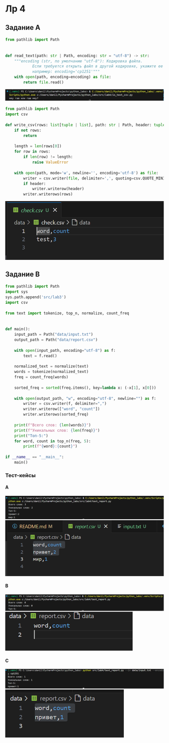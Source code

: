 ﻿# Лр 4

## Задание А

```Python
from pathlib import Path


def read_text(path: str | Path, encoding: str = "utf-8") -> str:
    """encoding (str, по умолчанию "utf-8"): Кодировка файла.
            Если требуется открыть файл в другой кодировке, укажите ее явно,
            например: encoding='cp1251'"""
    with open(path, encoding=encoding) as file:
        return file.read()
```

![alt text](images/image-a-1.png)

```Python
from pathlib import Path
import csv

def write_csv(rows: list[tuple | list], path: str | Path, header: tuple[str, ...] | None = None) -> None:
    if not rows:
        return 
    
    length = len(rows[0])
    for row in rows:
        if len(row) != length:
            raise ValueError

    with open(path, mode='w', newline='', encoding='utf-8') as file:
        writer = csv.writer(file, delimiter=',', quoting=csv.QUOTE_MINIMAL)
        if header:
            writer.writerow(header)
        writer.writerows(rows)
```

![alt text](images/image-a-2.png)

## Задание B

```Python
from pathlib import Path
import sys
sys.path.append('src/lab3')
import csv

from text import tokenize, top_n, normalize, count_freq


def main():
    input_path = Path("data/input.txt")
    output_path = Path("data/report.csv")

    with open(input_path, encoding="utf-8") as f:
        text = f.read()

    normalized_text = normalize(text)
    words = tokenize(normalized_text)
    freq = count_freq(words)

    sorted_freq = sorted(freq.items(), key=lambda x: (-x[1], x[0]))

    with open(output_path, "w", encoding="utf-8", newline="") as f:
        writer = csv.writer(f, delimiter=",")
        writer.writerow(["word", "count"])
        writer.writerows(sorted_freq)

    print(f"Всего слов: {len(words)}")
    print(f"Уникальных слов: {len(freq)}")
    print("Топ-5:")
    for word, count in top_n(freq, 5):
        print(f"{word}:{count}")

if __name__ == "__main__":
    main()
```

### Тест-кейсы

#### A

![alt text](images/image-b-a-1.png)
![alt text](images/image-b-a-2.png)

#### B

![alt text](images/image-b-b-1.png)
![alt text](images/image-b-b-2.png)

#### C

![alt text](images/image-b-c-1.png)
![alt text](images/image-b-c-2.png)